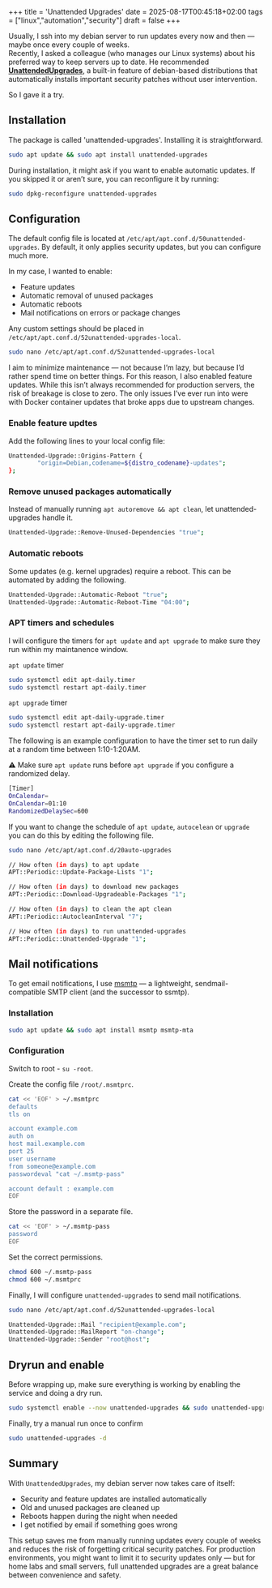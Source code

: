 +++
title = 'Unattended Upgrades'
date = 2025-08-17T00:45:18+02:00
tags = ["linux","automation","security"]
draft = false
+++

Usually, I ssh into my debian server to run updates every now and then — maybe once every couple of weeks.  
Recently, I asked a colleague (who manages our Linux systems) about his preferred way to keep servers up to date. He recommended **[UnattendedUpgrades](https://wiki.debian.org/UnattendedUpgrades)**, a built-in feature of debian-based distributions that automatically installs important security patches without user intervention.

So I gave it a try.

## Installation

The package is called 'unattended-upgrades'. Installing it is straightforward.

```bash
sudo apt update && sudo apt install unattended-upgrades
```

During installation, it might ask if you want to enable automatic updates. If you skipped it or aren’t sure, you can reconfigure it by running:

```bash
sudo dpkg-reconfigure unattended-upgrades
```

## Configuration

The default config file is located at `/etc/apt/apt.conf.d/50unattended-upgrades`.
By default, it only applies security updates, but you can configure much more.

In my case, I wanted to enable:

+ Feature updates
+ Automatic removal of unused packages
+ Automatic reboots
+ Mail notifications on errors or package changes

Any custom settings should be placed in `/etc/apt/apt.conf.d/52unattended-upgrades-local`.

```bash
sudo nano /etc/apt/apt.conf.d/52unattended-upgrades-local
```

I aim to minimize maintenance — not because I’m lazy, but because I’d rather spend time on better things.
For this reason, I also enabled feature updates. While this isn’t always recommended for production servers, the risk of breakage is close to zero. The only issues I’ve ever run into were with Docker container updates that broke apps due to upstream changes.

### Enable feature updtes

Add the following lines to your local config file:

```bash
Unattended-Upgrade::Origins-Pattern {
        "origin=Debian,codename=${distro_codename}-updates";
};
```

### Remove unused packages automatically

Instead of manually running `apt autoremove && apt clean`, let unattended-upgrades handle it.

```bash
Unattended-Upgrade::Remove-Unused-Dependencies "true";
```

### Automatic reboots

Some updates (e.g. kernel upgrades) require a reboot. This can be automated by adding the following.

```bash
Unattended-Upgrade::Automatic-Reboot "true";
Unattended-Upgrade::Automatic-Reboot-Time "04:00";
```

### APT timers and schedules

I will configure the timers for `apt update` and `apt upgrade` to make sure they run within my maintanence window.

`apt update` timer

```bash
sudo systemctl edit apt-daily.timer
sudo systemctl restart apt-daily.timer
```

`apt upgrade` timer

```bash
sudo systemctl edit apt-daily-upgrade.timer
sudo systemctl restart apt-daily-upgrade.timer
```

The following is an example configuration to have the timer set to run daily at a random time between 1:10-1:20AM.

:warning: Make sure `apt update` runs before `apt upgrade` if you configure a randomized delay.

```bash
[Timer]
OnCalendar=
OnCalendar=01:10
RandomizedDelaySec=600
```

If you want to change the schedule of `apt update`, `autocelean` or `upgrade` you can do this by editing the following file.

```bash
sudo nano /etc/apt/apt.conf.d/20auto-upgrades
```

```bash
// How often (in days) to apt update
APT::Periodic::Update-Package-Lists "1";

// How often (in days) to download new packages
APT::Periodic::Download-Upgradeable-Packages "1";

// How often (in days) to clean the apt clean
APT::Periodic::AutocleanInterval "7";

// How often (in days) to run unattended-upgrades
APT::Periodic::Unattended-Upgrade "1";
```

## Mail notifications

To get email notifications, I use [msmtp](https://marlam.de/msmtp/) — a lightweight, sendmail-compatible SMTP client (and the successor to ssmtp).

### Installation

```bash
sudo apt update && sudo apt install msmtp msmtp-mta
```

### Configuration

Switch to root - `su -root`.

Create the config file `/root/.msmtprc`.

```bash
cat << 'EOF' > ~/.msmtprc
defaults
tls on

account example.com
auth on
host mail.example.com
port 25
user username
from someone@example.com
passwordeval "cat ~/.msmtp-pass"

account default : example.com
EOF
```

Store the password in a separate file.

```bash
cat << 'EOF' > ~/.msmtp-pass
password
EOF
```

Set the correct permissions.

```bash
chmod 600 ~/.msmtp-pass
chmod 600 ~/.msmtprc
```

Finally, I will configure `unattended-upgrades` to send mail notifications.

```bash
sudo nano /etc/apt/apt.conf.d/52unattended-upgrades-local
```

```bash
Unattended-Upgrade::Mail "recipient@example.com";
Unattended-Upgrade::MailReport "on-change";
Unattended-Upgrade::Sender "root@host";
```

## Dryrun and enable

Before wrapping up, make sure everything is working by enabling the service and doing a dry run.

```bash
sudo systemctl enable --now unattended-upgrades && sudo unattended-upgrades -d --dry-run
```

Finally, try a manual run once to confirm

```bash
sudo unattended-upgrades -d
```

## Summary

With `UnattendedUpgrades`, my debian server now takes care of itself:

+ Security and feature updates are installed automatically  
+ Old and unused packages are cleaned up  
+ Reboots happen during the night when needed  
+ I get notified by email if something goes wrong  

This setup saves me from manually running updates every couple of weeks and reduces the risk of forgetting critical security patches. For production environments, you might want to limit it to security updates only — but for home labs and small servers, full unattended upgrades are a great balance between convenience and safety.
